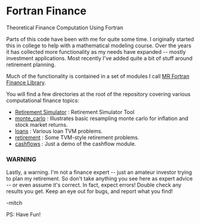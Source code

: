 # Fortran Finance

Theoretical Finance Computation Using Fortran

Parts of this code have been with me for quite some time.  I
originally started this in college to help with a mathematical
modeling course.  Over the years it has collected more functionality
as my needs have expanded -- mostly investment applications.  Most
recently I've added quite a bit of stuff around retirement planning.

Much of the functionality is contained in a set of modules I call [MR Fortran Finance Library](https://richmit.github.io/FortranFinance/MRFFL/index.html).

You will find a few directories at the root of the repository covering
various computational finance topics:

  - [Retirement Simulator](https://richmit.github.io/FortranFinance/retirement_simulation/index.html) : Retirement Simulator Tool
  - [monte_carlo](https://richmit.github.io/FortranFinance/monte_carlo/index.html) : Illustrates basic resampling monte carlo for inflation and stock market returns.
  - [loans](https://richmit.github.io/FortranFinance/loans/index.html) : Various loan TVM problems.
  - [retirement](https://github.com/richmit/FortranFinance/tree/main/retirement) : Some TVM-style retirement problems.
  - [cashflows](https://github.com/richmit/FortranFinance/tree/main/cashflows) : Just a demo of the cashflow module.

### WARNING

Lastly, a warning.  I'm not a finance expert -- just an amateur
investor trying to plan my retirement.  So don't take anything you see
here as expert advice -- or even assume it's correct.  In fact, expect
errors!  Double check any results you get.  Keep an eye out for bugs,
and report what you find!

-mitch

PS: Have Fun!
